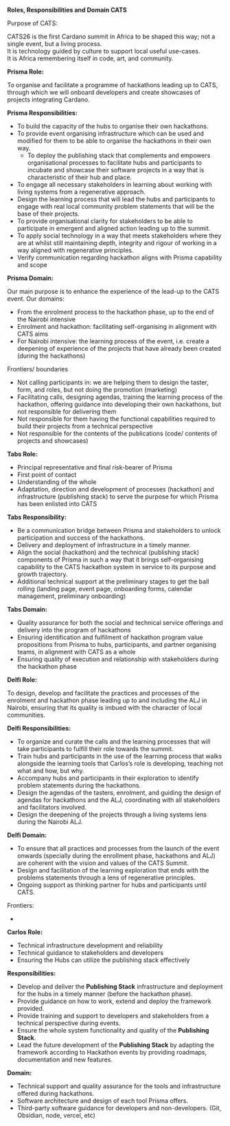 **Roles, Responsibilities and Domain CATS**

Purpose of CATS: 

CATS26 is the first Cardano summit in Africa to be shaped this way; not a single event, but a living process.  
It is technology guided by culture to support local useful use-cases.  
It is Africa remembering itself in code, art, and community.

**Prisma Role:** 

To organise and facilitate a programme of hackathons leading up to CATS, through which we will onboard developers and create showcases of projects integrating Cardano.

**Prisma Responsibilities:**

* To build the capacity of the hubs to organise their own hackathons.   
* To provide event organising infrastructure which can be used and modified for them to be able to organise the hackathons in their own way.  
  * To deploy the publishing stack that complements and empowers organisational processes to facilitate hubs and participants to incubate and showcase their software projects in a way that is characteristic of their hub and place.  
* To engage all necessary stakeholders in learning about working with living systems from a regenerative approach.   
* Design the learning process that will lead the hubs and participants to engage with real local community problem statements that will be the base of their projects.  
* To provide organisational clarity for stakeholders to be able to participate in emergent and aligned action leading up to the summit.   
* To apply social technology in a way that meets stakeholders where they are at whilst still maintaining depth, integrity and rigour of working in a way aligned with regenerative principles.  
* Verify communication regarding hackathon aligns with Prisma capability and scope

**Prisma Domain:** 

Our main purpose is to enhance the experience of the lead-up to the CATS event. Our domains:

- From the enrolment process to the hackathon phase, up to the end of the Nairobi intensive  
- Enrolment and hackathon: facilitating self-organising in alignment with CATS aims  
- For Nairobi intensive: the learning process of the event, i.e. create a deepening of experience of the projects that have already been created (during the hackathons)

Frontiers/ boundaries

- Not calling participants in: we are helping them to design the taster, form, and roles, but not doing the promotion (marketing)  
- Facilitating calls, designing agendas, training the learning process of the hackathon, offering guidance into developing their own hackathons, but not responsible for delivering them  
- Not responsible for them having the functional capabilities required to build their projects from a technical perspective  
- Not responsible for the contents of the publications (code/ contents of projects and showcases)

**Tabs Role:** 

- Principal representative and final risk-bearer of Prisma  
- First point of contact  
- Understanding of the whole  
- Adaptation, direction and development of processes (hackathon) and infrastructure (publishing stack) to serve the purpose for which Prisma has been enlisted into CATS

**Tabs Responsibility:** 

- Be a communication bridge between Prisma and stakeholders to unlock participation and success of the hackathons.   
- Delivery and deployment of infrastructure in a timely manner.   
- Align the social (hackathon) and the technical (publishing stack) components of Prisma in such a way that it brings self-organising capability to the CATS hackathon system in service to its purpose and growth trajectory.  
- Additional technical support at the preliminary stages to get the ball rolling (landing page, event page, onboarding forms, calendar management, preliminary onboarding)

**Tabs Domain:** 

- Quality assurance for both the social and technical service offerings and delivery into the program of hackathons   
- Ensuring identification and fulfilment of hackathon program value propositions from Prisma to hubs, participants, and partner organising teams, in alignment with CATS as a whole  
- Ensuring quality of execution and relationship with stakeholders during the hackathon phase

**Delfi Role:**

To design, develop and facilitate the practices and processes of the enrolment and hackathon phase leading up to and including the ALJ in Nairobi, ensuring that its quality is imbued with the character of local communities. 

**Delfi Responsibilities:**

- To organize and curate the calls and the learning processes that will take participants to fulfill their role towards the summit.   
- Train hubs and participants in the use of the learning process that walks alongside the learning tools that Carlos’s role is developing, teaching not what and how, but why.   
- Accompany hubs and participants in their exploration to identify problem statements during the hackathons.  
- Design the agendas of the tasters, enrolment, and guiding the design of agendas for hackathons and the ALJ, coordinating with all stakeholders and facilitators involved.  
- Design the deepening of the projects through a living systems lens during the Nairobi ALJ. 

**Delfi Domain:** 

- To ensure that all practices and processes from the launch of the event onwards (specially during the enrollment phase, hackathons and ALJ) are coherent with the vision and values of the CATS Summit.   
- Design and facilitation of the learning exploration that ends with the problems statements through a lens of regenerative principles.    
- Ongoing support as thinking partner for hubs and participants until CATS.

Frontiers: 

- 

**Carlos Role:**

- Technical infrastructure development and reliability  
- Technical guidance to stakeholders and developers  
- Ensuring the Hubs can utilize the publishing stack effectively

**Responsibilities:**

- Develop and deliver the **Publishing Stack** infrastructure and deployment for the hubs in a timely manner (before the hackathon phase).  
- Provide guidance on how to work, extend and deploy the framework provided.  
- Provide training and support to developers and stakeholders from a technical perspective during events.  
- Ensure the whole system functionality and quality of the **Publishing Stack**.  
- Lead the future development of the **Publishing Stack** by adapting the framework according to Hackathon events by providing roadmaps, documentation and new features.

**Domain:**

- Technical support and quality assurance for the tools and infrastructure offered during hackathons.   
- Software architecture and design of each tool Prisma offers.  
- Third-party software guidance for developers and non-developers. (Git, Obsidian, node, vercel, etc)

